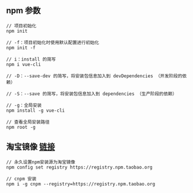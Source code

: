 ## npm 参数

```
// 项目初始化
npm init

// -f：项目初始化时使用默认配置进行初始化
npm init -f

// i：install 的简写
npm i vue-cli

// -D：--save-dev 的简写，将安装包信息加入到 devDependencies （开发阶段的依赖）

// -S：--save 的简写，将安装包信息加入到 dependencies （生产阶段的依赖）

// -g：全局安装
npm install -g vue-cli

// 查看全局安装路径
npm root -g
```


## 淘宝镜像 [链接](https://developer.aliyun.com/mirror/NPM?from=tnpm)

```
// 永久设置npm安装源为淘宝镜像
npm config set registry https://registry.npm.taobao.org

// cnpm 安装
npm i -g cnpm --registry=https://registry.npm.taobao.org
```